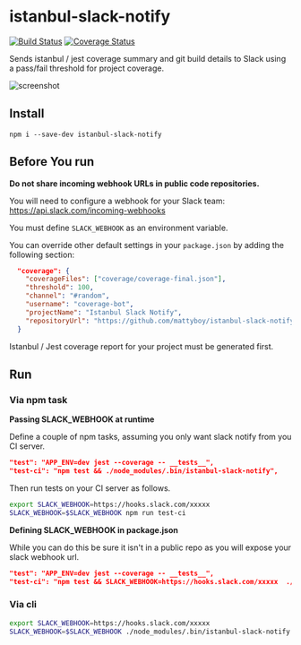 # istanbul-slack-notify

[![Build Status](https://travis-ci.org/mattyboy/istanbul-slack-notify.svg?branch=master)](https://travis-ci.org/mattyboy/istanbul-slack-notify) 
[![Coverage Status](https://coveralls.io/repos/github/mattyboy/istanbul-slack-notify/badge.svg?branch=master)](https://coveralls.io/github/mattyboy/istanbul-slack-notify?branch=master)

Sends istanbul / jest coverage summary and git build details to Slack using a pass/fail threshold for project coverage.

![screenshot](https://raw.githubusercontent.com/mattyboy/istanbul-slack-notify/master/screenshot.png "Message example")

## Install

```
npm i --save-dev istanbul-slack-notify
```

## Before You run

**Do not share incoming webhook URLs in public code repositories.**

You will need to configure a webhook for your Slack team: https://api.slack.com/incoming-webhooks

You must define `SLACK_WEBHOOK` as an environment variable.

You can override other default settings in your `package.json` by adding the following section:

```json
  "coverage": {
    "coverageFiles": ["coverage/coverage-final.json"],
    "threshold": 100,
    "channel": "#random",
    "username": "coverage-bot",
    "projectName": "Istanbul Slack Notify",
    "repositoryUrl": "https://github.com/mattyboy/istanbul-slack-notify"
  }
```

Istanbul / Jest coverage report for your project must be generated first. 

## Run

### Via npm task

**Passing SLACK_WEBHOOK at runtime**

Define a couple of npm tasks, assuming you only want slack notify from you CI server.
```json
"test": "APP_ENV=dev jest --coverage -- __tests__",
"test-ci": "npm test && ./node_modules/.bin/istanbul-slack-notify",
```

Then run tests on your CI server as follows.

```bash
export SLACK_WEBHOOK=https://hooks.slack.com/xxxxx
SLACK_WEBHOOK=$SLACK_WEBHOOK npm run test-ci
```

**Defining SLACK_WEBHOOK in package.json**

While you can do this be sure it isn't in a public repo as you will expose your slack webhook url.

```json
"test": "APP_ENV=dev jest --coverage -- __tests__",
"test-ci": "npm test && SLACK_WEBHOOK=https://hooks.slack.com/xxxxx  ./node_modules/.bin/istanbul-slack-notify",
```

### Via cli

```bash
export SLACK_WEBHOOK=https://hooks.slack.com/xxxxx
SLACK_WEBHOOK=$SLACK_WEBHOOK ./node_modules/.bin/istanbul-slack-notify
```